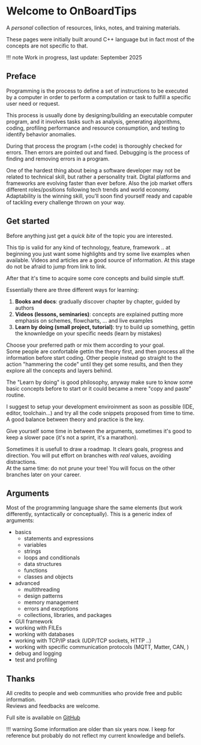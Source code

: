 # Welcome to OnBoardTips

A *personal* collection of resources, links, notes, and training materials.

These pages were initially built around C++ language but in fact most of the concepts are not specific to that.

!!! note
    Work in progress, last update: September 2025

## Preface

Programming is the process to define a set of instructions to be executed by a computer in order to perform a computation or task to fulfill a specific user need or request.

This process is usually done by designing/building an executable computer program, and it involves tasks such as analysis, generating algorithms, coding, profiling performance and resource consumption, and testing to identify behavior anomalies.

During that process the program (=the code) is thoroughly checked for errors. Then errors are pointed out and fixed. Debugging is the process of finding and removing errors in a program.

One of the hardest thing about being a software developer may not be related to technical skill, but rather a personality trait. Digital platforms and frameworks are evolving faster than ever before. Also the job market offers different roles/positions following tech trends and world economy.  
Adaptability is the winning skill, you’ll soon find yourself ready and capable of tackling every challenge thrown on your way.

## Get started

Before anything just get a *quick bite* of the topic you are interested.

This tip is valid for any kind of technology, feature, framework .. at beginning you just want some highlights and try some live examples when available. Videos and articles are a good source of information. At this stage do not be afraid to jump from link to link.

After that it's time to acquire some core concepts and build simple stuff.

Essentially there are three different ways for learning:

1. **Books and docs**: gradually discover chapter by chapter, guided by authors
2. **Videos (lessons, seminaries)**: concepts are explained putting more emphasis on schemes, flowcharts, ... and live examples
3. **Learn by doing (small project, tutorial)**: try to build up something, gettin the knownledge on your specific needs (learn by mistakes)

Choose your preferred path or mix them according to your goal.  
Some people are confortable gettin the theory first, and then process all the information before start coding. Other people instead go straight to the action "hammering the code" until they get some results, and then they explore all the concepts and layers behind.

The "Learn by doing" is good philosophy, anyway make sure to know some basic concepts before to start or it could became a mere "copy and paste" routine.

I suggest to setup your development enviroinment as soon as possible (IDE, editor, toolchain...) and try all the code snippets proposed from time to time. A good balance between theory and practice is the key.

Give yourself some time in between the arguments, sometimes it's good to keep a slower pace (it's not a sprint, it's a marathon).

Sometimes it is usefull to draw a roadmap. It clears goals, progress and direction. You will put effort on branches with *real* values, avoiding distractions.  
At the same time: do not prune your tree! You will focus on the other branches later on your career.

## Arguments

Most of the programming language share the same elements (but work differently, syntactically or conceptually). This is a generic index of arguments:

- basics
    - statements and expressions
    - variables
    - strings
    - loops and conditionals
    - data structures
    - functions
    - classes and objects
- advanced
    - multithreading
    - design patterns
    - memory management
    - errors and exceptions
    - collections, libraries, and packages
- GUI framework
- working with FILEs
- working with databases
- working with TCP/IP stack (UDP/TCP sockets, HTTP ..)
- working with specific communication protocols (MQTT, Matter, CAN, )
- debug and logging
- test and profiling

## Thanks

All credits to people and web communities who provide free and public information.  
Reviews and feedbacks are welcome.

Full site is available on [GitHub](https://github.com/lisr-pcx/on-board-tips)

!!! warning
    Some information are older than six years now. I keep for reference but probably do not reflect my current knowledge and beliefs.
